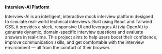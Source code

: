 **Interview-AI Platform**


Interview-AI is an intelligent, interactive mock interview platform designed to simulate real-world technical interviews. Built using React and Tailwind CSS, it provides a sleek, responsive UI and leverages AI (via OpenAI) to generate dynamic, domain-specific interview questions and evaluate answers in real-time. This project aims to help users boost their confidence, improve communication skills, and get comfortable with the interview environment — all from the comfort of their browser.
